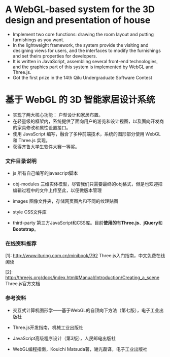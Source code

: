 # A WebGL-based system for the 3D design and presentation of house
*   Implement two core functions: drawing the room layout and putting furnishings as you want.
*   In the lightweight framework, the system provide the visiting and designing views for users, and the
interfaces to modify the furnishings and set theirs properties for developers.
*   It is written in JavaScript, assembling several front-end technologies, and the graphics part of this
system is implemented by WebGL and Three.js.
*   Got the first prize in the 14th Qilu Undergraduate Software Contest

# 基于 WebGL 的 3D 智能家居设计系统
*   实现了两大核心功能： 户型设计和家居布置。
*   在轻量级的框架内，系统提供了面向用户的游览和设计视图，以及面向开发商的家具修改和属性设置接口。
*   使用 JavaScript 编写，融合了多种前端技术，系统的图形部分使用 WebGL 和 Three.js 实现。
*   获得齐鲁大学生软件大赛一等奖。

### 文件目录说明
*   js
    所有自己编写的javascript脚本

*   obj-modules
    三维实体模型，尽管我们只需要最终的obj格式，但是也欢迎把编辑过程中的文件上传至此，以便做版本管理

*   images
    图像文件夹，存储网页图片和不同的纹理贴图

*   style
    CSS文件库

*   third-party
    第三方JavaScript和CSS库。目前**使用的**有**Three.js**、**jQuery**和**Bootstrap**。
    
### 在线资料推荐

[1]: <http://www.ituring.com.cn/minibook/792> Three.js入门指南，中文免费在线阅读

[2]: <http://threejs.org/docs/index.html#Manual/Introduction/Creating_a_scene> Three.js官方文档

### 参考资料

*   交互式计算机图形学——基于WebGL的自顶向下方法（第七版），电子工业出版社

*   Three.js开发指南，机械工业出版社

*   JavaScript高级程序设计（第3版），人民邮电出版社

*   WebGL编程指南，Kouichi Matsuda著，谢光磊译，电子工业出版社